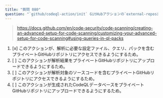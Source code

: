 ```yaml
---
title: "質問 080"
question: "`github/codeql-action/init` GitHubアクションの`external-repository-token`パラメータの目的は何ですか？"
---
```


> https://docs.github.com/en/code-security/code-scanning/creating-an-advanced-setup-for-code-scanning/customizing-your-advanced-setup-for-code-scanning#using-queries-in-ql-packs
1. [x] このアクションが、解析に必要な設定ファイル、クエリ、パックを含むプライベートGitHubリポジトリにアクセスできるようにするため。
1. [ ] このアクションが解析結果をプライベートGitHubリポジトリにアップロードできるようにするため。
1. [ ] このアクションが解析対象のソースコードを含むプライベートGitHubリポジトリにアクセスできるようにするため。
1. [ ] このアクションが生成されたCodeQLデータベースをプライベートGitHubリポジトリにアップロードできるようにするため。